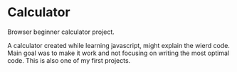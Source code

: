 # Calculator

Browser beginner calculator project.

A calculator created while learning javascript, might explain the wierd code. Main goal was to make it work and not focusing on writing the most optimal code. This is also one of my first projects.

